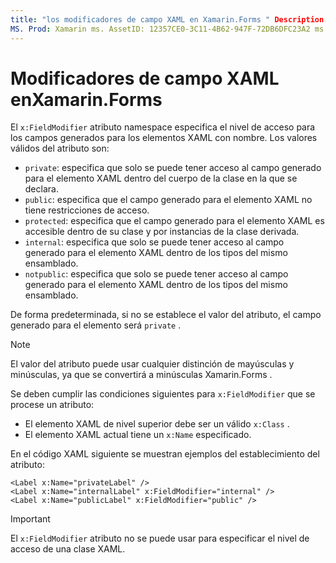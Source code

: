 ```yaml
---
title: "los modificadores de campo XAML en Xamarin.Forms " Description: "el atributo de espacio de nombres x:FieldModifier (especifica el nivel de acceso para los campos generados para los elementos XAML con nombre".
MS. Prod: Xamarin ms. AssetID: 12357CE0-3C11-4B62-947F-72DB6DFC23A2 ms. Technology: Xamarin-Forms Author: davidbritch ms. Author: dabritch ms. Date: 08/02/2019 no-LOC: [ Xamarin.Forms , Xamarin.Essentials ]
---
```


# <a name="xaml-field-modifiers-in-xamarinforms"></a>Modificadores de campo XAML enXamarin.Forms

El `x:FieldModifier` atributo namespace especifica el nivel de acceso para los campos generados para los elementos XAML con nombre. Los valores válidos del atributo son:

- `private`: especifica que solo se puede tener acceso al campo generado para el elemento XAML dentro del cuerpo de la clase en la que se declara.
- `public`: especifica que el campo generado para el elemento XAML no tiene restricciones de acceso.
- `protected`: especifica que el campo generado para el elemento XAML es accesible dentro de su clase y por instancias de la clase derivada.
- `internal`: especifica que solo se puede tener acceso al campo generado para el elemento XAML dentro de los tipos del mismo ensamblado.
- `notpublic`: especifica que solo se puede tener acceso al campo generado para el elemento XAML dentro de los tipos del mismo ensamblado.

De forma predeterminada, si no se establece el valor del atributo, el campo generado para el elemento será `private` .

> [!NOTE]
> El valor del atributo puede usar cualquier distinción de mayúsculas y minúsculas, ya que se convertirá a minúsculas Xamarin.Forms .

Se deben cumplir las condiciones siguientes para `x:FieldModifier` que se procese un atributo:

- El elemento XAML de nivel superior debe ser un válido `x:Class` .
- El elemento XAML actual tiene un `x:Name` especificado.

En el código XAML siguiente se muestran ejemplos del establecimiento del atributo:

```xaml
<Label x:Name="privateLabel" />
<Label x:Name="internalLabel" x:FieldModifier="internal" />
<Label x:Name="publicLabel" x:FieldModifier="public" />
```

> [!IMPORTANT]
> El `x:FieldModifier` atributo no se puede usar para especificar el nivel de acceso de una clase XAML.
